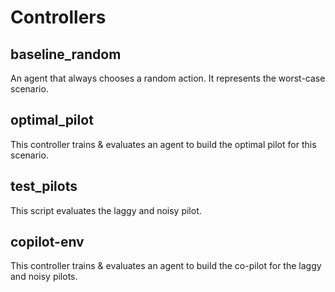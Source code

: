 # Controllers

## baseline_random

An agent that always chooses a random action.  It represents the worst-case scenario.

## optimal_pilot

This controller trains & evaluates an agent to build the optimal pilot for this scenario.

## test_pilots

This script evaluates the laggy and noisy pilot.

## copilot-env

This controller trains & evaluates an agent to build the co-pilot for the laggy and noisy pilots.
